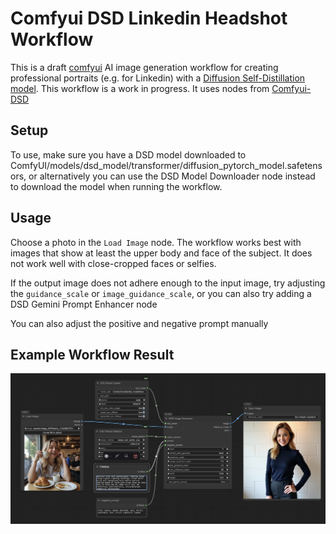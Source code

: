 # Comfyui DSD Linkedin Headshot Workflow

This is a draft [comfyui](https://github.com/comfyanonymous/ComfyUI) AI image generation workflow for creating professional portraits (e.g. for Linkedin) with a [Diffusion Self-Distillation model](https://huggingface.co/primecai/dsd_model). This workflow is a work in progress.
It uses nodes from [Comfyui-DSD](https://github.com/irreveloper/ComfyUI-DSD)

## Setup

To use, make sure you have a DSD model downloaded to ComfyUI/models/dsd_model/transformer/diffusion_pytorch_model.safetensors, or alternatively you can use the DSD Model Downloader node instead to download the model when running the workflow.

## Usage

Choose a photo in the `Load Image` node. The workflow works best with images that show at least the upper body and face of the subject. It does not work well with close-cropped faces or selfies.

If the output image does not adhere enough to the input image, try adjusting the `guidance_scale` or `image_guidance_scale`, or you can also try adding a DSD Gemini Prompt Enhancer node

You can also adjust the positive and negative prompt manually

## Example Workflow Result

![Example Workflow Result](example-workflow-result.png)
